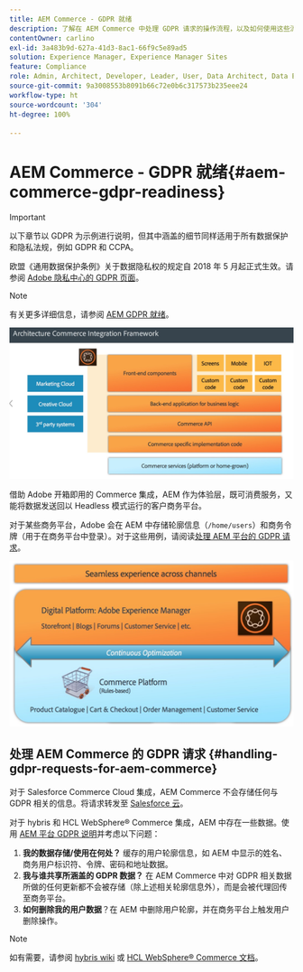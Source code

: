 ```yaml
---
title: AEM Commerce - GDPR 就绪
description: 了解在 AEM Commerce 中处理 GDPR 请求的操作流程，以及如何使用这些流程。
contentOwner: carlino
exl-id: 3a483b9d-627a-41d3-8ac1-66f9c5e89ad5
solution: Experience Manager, Experience Manager Sites
feature: Compliance
role: Admin, Architect, Developer, Leader, User, Data Architect, Data Engineer
source-git-commit: 9a3008553b8091b66c72e0b6c317573b235eee24
workflow-type: ht
source-wordcount: '304'
ht-degree: 100%

---
```


# AEM Commerce - GDPR 就绪{#aem-commerce-gdpr-readiness}

>[!IMPORTANT]
>
>以下章节以 GDPR 为示例进行说明，但其中涵盖的细节同样适用于所有数据保护和隐私法规，例如 GDPR 和 CCPA。

欧盟《通用数据保护条例》关于数据隐私权的规定自 2018 年 5 月起正式生效。请参阅 [Adobe 隐私中心的 GDPR 页面](https://business.adobe.com/cn/privacy/general-data-protection-regulation.html)。

>[!NOTE]
>
>有关更多详细信息，请参阅 [AEM GDPR 就绪](/help/managing/data-protection-and-privacy.md)。

![screen_shot_2018-03-22at111606](assets/screen_shot_2018-03-22at111606.jpg)

借助 Adobe 开箱即用的 Commerce 集成，AEM 作为体验层，既可消费服务，又能将数据发送回以 Headless 模式运行的客户商务平台。

对于某些商务平台，Adobe 会在 AEM 中存储轮廓信息（`/home/users`）和商务令牌（用于在商务平台中登录）。对于这些用例，请阅读[处理 AEM 平台的 GDPR 请求](/help/sites-administering/handling-gdpr-requests-for-aem-platform.md)。

![screen_shot_2018-03-22at111621](assets/screen_shot_2018-03-22at111621.jpg)

## 处理 AEM Commerce 的 GDPR 请求 {#handling-gdpr-requests-for-aem-commerce}

对于 Salesforce Commerce Cloud 集成，AEM Commerce 不会存储任何与 GDPR 相关的信息。将请求转发至 [Salesforce 云](https://documentation.b2c.commercecloud.salesforce.com/DOC1/index.jsp)。

对于 hybris 和 HCL WebSphere® Commerce 集成，AEM 中存在一些数据。使用 [AEM 平台 GDPR 说明](/help/sites-administering/handling-gdpr-requests-for-aem-platform.md)并考虑以下问题：

1. **我的数据存储/使用在何处？** 缓存的用户轮廓信息，如 AEM 中显示的姓名、商务用户标识符、令牌、密码和地址数据。
1. **我与谁共享所涵盖的 GDPR 数据？** 在 AEM Commerce 中对 GDPR 相关数据所做的任何更新都不会被存储（除上述相关轮廓信息外），而是会被代理回传至商务平台。
1. **如何删除我的用户数据**？在 AEM 中删除用户轮廓，并在商务平台上触发用户删除操作。

>[!NOTE]
>
>如有需要，请参阅 [hybris wiki](https://wiki.hybris.com/) 或 [HCL WebSphere® Commerce 文档](https://help.hcltechsw.com/commerce/index.html)。
